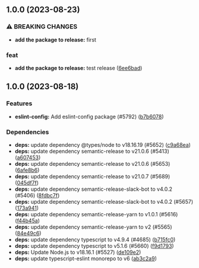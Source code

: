 ## 1.0.0 (2023-08-23)


### ⚠ BREAKING CHANGES

* **add the package to release:** first

### feat

* **add the package to release:** test release ([6ee6bad](https://github.com/andrew-org-test/example-mono/commit/6ee6bad14bfabd9b82996dcc4250206438e1976a))

## 1.0.0 (2023-08-18)

### Features

- **eslint-config:** Add eslint-config package (#5792) ([b7b6078](https://github.com/Shieldpay/optimus/commit/b7b6078d467f1c4790d6a46d4ba295b39a504791))

### Dependencies

- **deps:** update dependency @types/node to v18.16.19 (#5652) ([c9a68ea](https://github.com/Shieldpay/optimus/commit/c9a68eac9629db132d70ddc08038236759f02efb))
- **deps:** update dependency semantic-release to v21.0.6 (#5413) ([a607453](https://github.com/Shieldpay/optimus/commit/a6074530aee785dcbf4f0b3cb59ff6e23ab84a73))
- **deps:** update dependency semantic-release to v21.0.6 (#5653) ([6afe8b6](https://github.com/Shieldpay/optimus/commit/6afe8b66d14f5c0fe01247f84d11b536d1cac277))
- **deps:** update dependency semantic-release to v21.0.7 (#5689) ([045df7f](https://github.com/Shieldpay/optimus/commit/045df7fd65c4952c3528b5aa15f21db1896962b3))
- **deps:** update dependency semantic-release-slack-bot to v4.0.2 (#5406) ([8fdbc7f](https://github.com/Shieldpay/optimus/commit/8fdbc7f985d0bcc633ab15c6a2c84e18a0769ef6))
- **deps:** update dependency semantic-release-slack-bot to v4.0.2 (#5657) ([173a941](https://github.com/Shieldpay/optimus/commit/173a9414f9550f472f9fdf8febe4b0a5c8462a81))
- **deps:** update dependency semantic-release-yarn to v1.0.1 (#5616) ([f44b45a](https://github.com/Shieldpay/optimus/commit/f44b45aa14ee09a3dd7256ac3bc2181d2b68cb63))
- **deps:** update dependency semantic-release-yarn to v2 (#5565) ([84e49c6](https://github.com/Shieldpay/optimus/commit/84e49c671a44b66b7f7c726c678700003cb89933))
- **deps:** update dependency typescript to v4.9.4 (#4685) ([b715fc0](https://github.com/Shieldpay/optimus/commit/b715fc09ebc82efa0632e4b379d98d5437c88991))
- **deps:** update dependency typescript to v5.1.6 (#5660) ([f9d1793](https://github.com/Shieldpay/optimus/commit/f9d179339021d5a1b4609d1d180b9c88112a2bba))
- **deps:** Update Node.js to v18.16.1 (#5527) ([de109e2](https://github.com/Shieldpay/optimus/commit/de109e258b4527f30d9f2cb63fdd936cfcb89a64))
- **deps:** update typescript-eslint monorepo to v6 ([ab3c2a9](https://github.com/Shieldpay/optimus/commit/ab3c2a9e2e318c10fd82b9e8f2b2df9fe8eb4a2d))
